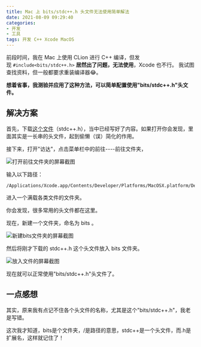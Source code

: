 ```yaml
---
title: Mac 上 bits/stdc++.h 头文件无法使用简单解法
date: 2021-08-09 09:29:40
categories:
- 开发
- 工具
tags: 开发 C++ Xcode MacOS
---
```


前段时间，我在 Mac 上使用 CLion 进行 C++ 编译，但发现 `#include<bits/stdc++.h>` **居然出了问题，无法使用**，Xcode 也不行。
我试图查找资料，但一般都要求重装编译器😂。

**想着省事，我测验并应用了这种方法，可以简单配置使用"bits/stdc++.h"头文件。**

<!-- more -->

## 解决方案

首先，下载[这个文件](https://antdock-my.sharepoint.com/:f:/g/personal/ericzhang_antdock_onmicrosoft_com/EtC9nen85bNEjWD6ZxwpzKIBXNgPeXeQg5fkABB7tCObyg?e=ANgwOa)（stdc++.h），当中已经写好了内容。如果打开你会发现，里面其实是一长串的头文件，起到偷懒（误）简化的作用。

接下来，打开"访达"，点击菜单栏中的前往----前往文件夹，

![打开前往文件夹的屏幕截图](https://z3.ax1x.com/2021/08/10/fG0cHU.png)

输入以下路径：

```
/Applications/Xcode.app/Contents/Developer/Platforms/MacOSX.platform/Developer/SDKs/MacOSX.sdk/usr/include
```

进入一个满载各类文件的文件夹。

你会发现，很多常用的头文件都在这里。

现在，新建一个文件夹，命名为 bits 。

![新建bits文件夹的屏幕截图](https://z3.ax1x.com/2021/08/10/fG06BT.png)

然后将刚才下载的 stdc++.h 这个头文件放入 bits 文件夹。

![放入文件的屏幕截图](https://z3.ax1x.com/2021/08/10/fG0yuV.png)

现在就可以正常使用"bits/stdc++.h"头文件了。

## 一点感想

其实，原来我有点记不住各个头文件的名称，尤其是这个"bits/stdc++.h"，我老是写错。

这次我才知道，bits是个文件夹，/是路径的意思，stdc++是一个头文件，而.h是扩展名，这样就记住了！